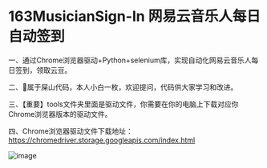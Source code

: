 # 163MusicianSign-In  网易云音乐人每日自动签到
一、通过Chrome浏览器驱动+Python+selenium库，实现自动化网易云音乐人每日签到，领取云豆。  
  
二、🐒属于屎山代码，本人小白一枚，欢迎提问，代码供大家学习和改进。  
  
三、【重要】tools文件夹里面是驱动文件，你需要在你的电脑上下载对应你Chrome浏览器版本的驱动文件。  
  
四、Chrome浏览器驱动文件下载地址：https://chromedriver.storage.googleapis.com/index.html

![image](https://github.com/qwe40021314/163MusicianSign-In/assets/57536691/0ecad590-db0a-444a-b768-8bfe70764672)
